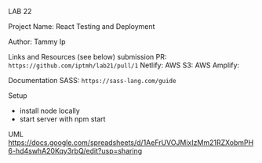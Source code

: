 LAB 22

Project Name: React Testing and Deployment

Author: Tammy Ip

Links and Resources (see below)
submission PR: `https://github.com/iptmh/lab21/pull/1`
Netlify:
AWS S3:
AWS Amplify: 

Documentation
SASS: `https://sass-lang.com/guide`


Setup

+ install node locally
+ start server with npm start

UML
https://docs.google.com/spreadsheets/d/1AeFrUVOJMixIzMm21RZXobmPH6-hd4swhA20Kqy3rbQ/edit?usp=sharing